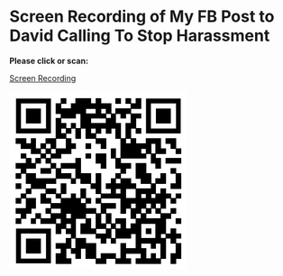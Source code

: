 # Screen Recording of My FB Post to David Calling To Stop Harassment

**Please click or scan:**

[Screen Recording](https://share.icloud.com/photos/037rxydRDAHlNmWp6TXzjevbQ)

 ![QR Code for Screen Recording of My FB Post to David Calling To Stop Harassment](img/screen_recording_of_fb_post_to_david_calling_to_stop_harassment.png)